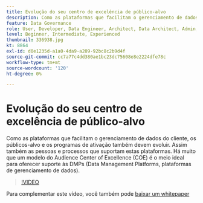 ```yaml
---
title: Evolução do seu centro de excelência de público-alvo
description: Como as plataformas que facilitam o gerenciamento de dados do cliente, os públicos-alvo e os programas de ativação também devem evoluir. Assim também as pessoas e processos que suportam estas plataformas. Há muito que um modelo do Audience Center of Excellence (COE) é o meio ideal para oferecer suporte às DMPs (Data Management Platforms, plataformas de gerenciamento de dados).
feature: Data Governance
role: User, Developer, Data Engineer, Architect, Data Architect, Admin, Leader
level: Beginner, Intermediate, Experienced
thumbnail: 336938.jpg
kt: 8864
exl-id: d0e1235d-a1a0-4da9-a209-92bc8c2b9d4f
source-git-commit: cc7a77c4dd380ae1bc23dc75608e8e2224dfe78c
workflow-type: tm+mt
source-wordcount: '120'
ht-degree: 0%

---
```


# Evolução do seu centro de excelência de público-alvo

Como as plataformas que facilitam o gerenciamento de dados do cliente, os públicos-alvo e os programas de ativação também devem evoluir. Assim também as pessoas e processos que suportam estas plataformas. Há muito que um modelo do Audience Center of Excellence (COE) é o meio ideal para oferecer suporte às DMPs (Data Management Platforms, plataformas de gerenciamento de dados).

>[!VIDEO](https://video.tv.adobe.com/v/336938/?quality=12&learn=on)

Para complementar este vídeo, você também pode [baixar um whitepaper](assets/whitepaper-evolving-the-audience-center-of-excellence.pdf)
